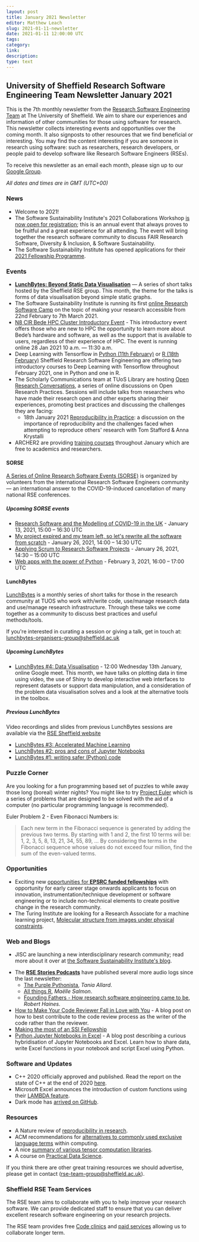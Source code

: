 ```yaml
---
layout: post
title: January 2021 Newsletter
editor: Matthew Leach
slug: 2021-01-11-newsletter
date: 2021-01-11 12:00:00 UTC
tags:
category:
link:
description:
type: text
---
```


## University of Sheffield Research Software Engineering Team Newsletter January 2021

This is the 7th monthly newsletter from
the [Research Software Engineering Team](https://rse.shef.ac.uk/) at The University of Sheffield.
We aim to share our experiences and information of other communities for those using software for research.
This newsletter collects interesting events and opportunities over the coming month.
It also signposts to other resources that we find beneficial or interesting.
You may find the content interesting if you are someone in research using software: such as researchers, research developers, or people paid to develop software like Research Software Engineers (RSEs).

To receive this newsletter as an email each month, please sign up to our [Google Group](https://groups.google.com/a/sheffield.ac.uk/forum/#!forum/rse-group).

*All dates and times are in GMT (UTC+00)*


### News

* Welcome to 2021!
* The Software Sustainability Institute's 2021 Collaborations Workshop
  [is now open for registration](https://www.eventbrite.co.uk/e/collaborations-workshop-2021-cw21-collabw21-tickets-125883600237);
  this is an annual event that always proves to be fruitful and
  a great experience for all attending. The event will bring together the research software community to discuss FAIR Research Software, Diversity & Inclusion, & Software Sustainability.
* The Software Sustainability Institute has opened applications for their [2021 Fellowship Programme](https://www.software.ac.uk/programmes-and-events/fellowship-programme).


### Events

* [**LunchBytes: Beyond Static Data Visualisation**](https://rse.shef.ac.uk/events/LunchBytes-2021-01-13.html) — A series of short talks hosted by the Sheffield RSE group. This month, the theme for the talks is forms of data visualisation beyond simple static graphs.
* The Software Sustainability Institute is running its first [online Research Software Camp](https://www.software.ac.uk/news/join-our-first-online-research-software-camp) on the topic of 
making your research accessible from 22nd February to 7th March 2021.
* [N8 CIR Bede HPC Cluster Introductory Event](https://n8cir.org.uk/events/bede-intro-jan-21/) - This introductory event offers those who are new to HPC the opportunity to learn more about Bede’s hardware and software, as well as the support that is available to users, regardless of their experience of HPC. The event is running online 28 Jan 2021 10 a.m. — 11:30 a.m.
* Deep Learning with Tensorflow in [Python (11th February)](https://www.eventbrite.co.uk/e/131825719275) or [R (18th February)](https://www.eventbrite.co.uk/e/132217446943) Sheffield Research Software Engineering are offering two introductory courses to Deep Learning with Tensorflow throughout February 2021, one in Python and one in R.
* The Scholarly Communications team at TUoS Library are hosting [Open Research Conversations](https://www.sheffield.ac.uk/library/research), a series of online discussions on Open Research Practices. Sessions will include talks from researchers who have
made their research open and other experts sharing their experiences, promoting best practices and discussing the challenges they are facing:
    - 18th January 2021 [Reproducibility in Practice](https://www.eventbrite.co.uk/e/open-research-conversation-reproducibility-in-practice-tickets-123726442119): a discussion on the importance of reproducibility and the challenges faced when attempting to reproduce others' research with Tom Stafford & Anna Krystalli
* ARCHER2 are providing [training courses](https://www.archer2.ac.uk/training/#upcoming-training) throughout January which are free to academics and researchers.


#### SORSE
[A Series of Online Research Software Events (SORSE)](https://sorse.github.io/) is organized by volunteers from the international Research Software Engineers community — an international answer to the COVID-19-induced cancellation of many national RSE conferences.
##### Upcoming SORSE events
* [Research Software and the Modelling of COVID-19 in the UK](https://sorse.github.io/programme/panels/event-032/) - January 13, 2021, 15:00 – 16:30 UTC
* [My project expired and my team left, so let's rewrite all the software from scratch](https://sorse.github.io/programme/talks/event-029/) - January 26, 2021, 14:00 – 14:30 UTC
* [Applying Scrum to Research Software Projects](https://sorse.github.io/programme/talks/event-033/) - January 26, 2021, 14:30 – 15:00 UTC
* [Web apps with the power of Python](https://sorse.github.io/programme/software-demos/event-034/) - February 3, 2021, 16:00 – 17:00 UTC


#### LunchBytes
[LunchBytes](https://rse.shef.ac.uk/community/lunch-bytes/) is a monthly series of short talks for those in the research community at TUOS who work with/write code, use/manage research data and use/manage research infrastructure. Through these talks we come together as a community to discuss best practices and useful methods/tools.

If you're interested in curating a session or giving a talk, get in touch at: lunchbytes-organisers-group@sheffield.ac.uk

##### Upcoming LunchBytes
* [LunchBytes #4: Data Visualisation](https://rse.shef.ac.uk/events/LunchBytes-2021-01-13.html) - 12:00 Wednesday 13th January, online Google meet.
  This month, we have talks on plotting data in time using video,
  the use of Shiny to develop interactive web interfaces to represent 
  datasets or support data manipulation, and a consideration of the 
  problem data visualisation solves and a look at the alternative 
  tools in the toolbox.

##### Previous LunchBytes
Video recordings and slides from previous LunchBytes sessions are available via the [RSE Sheffield website](https://rse.shef.ac.uk/)
* [LunchBytes #3: Accelerated Machine Learning](https://rse.shef.ac.uk/events/lunchbytes-2020-12-09.html)
* [LunchBytes #2: pros and cons of Jupyter Notebooks](https://rse.shef.ac.uk/events/lunchbytes-2020-10-07.html)
* [LunchBytes #1: writing safer (Python) code](https://rse.shef.ac.uk/events/lunchbytes-2020-09-09.html)

### Puzzle Corner

Are you looking for a fun programming based set of puzzles to
while away those long (boreal) winter nights?
You might like to try [Project Euler](https://projecteuler.net/) which is
a series of problems that are designed to be solved with the aid
of a computer (no particular programming language is recommended).

Euler Problem 2 - Even Fibonacci Numbers is:

> Each new term in the Fibonacci sequence is generated by adding the previous two terms. By starting with 1 and 2, the first 10 terms will be:
> 1, 2, 3, 5, 8, 13, 21, 34, 55, 89, ...
> By considering the terms in the Fibonacci sequence whose values do not exceed four million, find the sum of the even-valued terms.


### Opportunities

- Exciting new [opportunities for **EPSRC funded fellowships**](https://epsrc.ukri.org/files/funding/calls/2020/epsrc-postdoctoral-and-open-fellowships-guidance/) with opportunity for early career stage onwards applicants to focus on innovation, instrumentation/technique development or software engineering or to include non-technical elements to create positive change in the research community.
- The Turing Institute are looking for a Research Associate for a machine learning project, [Molecular structure from images under physical constraints](https://www.turing.ac.uk/research/research-projects/molecular-structure-images-under-physical-constraints).

### Web and Blogs

* JISC are launching a new interdisciplinary research community;
  read more about it over at [the Software Sustainability Institute's blog](https://www.software.ac.uk/news/new-interdisciplinary-research-community-improve-research-practice).
- The [**RSE Stories Podcasts**](http://us-rse.org/rse-stories/)
  have published several more audio logs since the last newsletter:
    * [The Purple Pythonista](http://us-rse.org/rse-stories/2021/tania-allard/), *Tania Allard*.
    * [All things R](http://us-rse.org/rse-stories/2020/maelle-salmon/), *Maëlle Salmon*.
    * [Founding Fathers - How research software engineering came to be](http://us-rse.org/rse-stories/2020/robert-haines/), *Robert Haines*.
- [How to Make Your Code Reviewer Fall in Love with You](https://mtlynch.io/code-review-love/) - A blog post on how to best contribute to the code review process as the writer of the code rather than the reviewer.
- [Making the most of an SSI Fellowship](https://www.software.ac.uk/blog/2021-01-05-how-make-most-ssi-fellowship-through-online-activities)
- [Python Jupyter Notebooks in Excel](https://towardsdatascience.com/python-jupyter-notebooks-in-excel-5ab34fc6439) - A blog post describing a curious hybridisation of Jupyter Notebooks and Excel. Learn how to share data, write Excel functions in your notebook and script Excel using Python.
	
### Software and Updates

- C++ 2020 officially approved and published. Read the report on the state of C++ at the end of 2020 [here](https://www.cppstories.com/2020/12/cpp-status-2020/).
- Microsoft Excel announces the introduction of custom functions using their [LAMBDA feature](https://techcommunity.microsoft.com/t5/excel-blog/announcing-lambda-turn-excel-formulas-into-custom-functions/ba-p/1925546).
- Dark mode has [arrived on GitHub](https://github.blog/2020-12-08-new-from-universe-2020-dark-mode-github-sponsors-for-companies-and-more/).


### Resources
* A Nature review of [reproducibility in research](https://www.nature.com/news/1-500-scientists-lift-the-lid-on-reproducibility-1.19970).
* ACM recommendations for [alternatives to commonly used exclusive language terms](https://www.acm.org/diversity-inclusion/words-matter) within computing.
* A nice [summary of various tensor computation libraries](https://eigenfoo.xyz/tensor-computation-libraries/).
* A course on [Practical Data Science](https://www.coursera.org/specializations/practical-data-science-matlab).


If you think there are other great training resources we should advertise, please get in contact (rse-team-group@sheffield.ac.uk).

### Sheffield RSE Team Services

The RSE team aims to collaborate with you to help improve your research software. We can provide dedicated staff to ensure that you can deliver excellent research software engineering on your research projects.

The RSE team provides free [Code clinics](https://rse.shef.ac.uk/support/code-clinic/) and [paid services](https://rse.shef.ac.uk/service/) allowing us to collaborate longer term.
